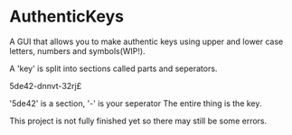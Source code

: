 # AuthenticKeys
A GUI that allows you to make authentic keys using upper and lower case letters, numbers and symbols(WIP!).

A 'key' is split into sections called parts and seperators.

5de42-dnnvt-32rj£ 

'5de42' is a section, 
'-' is your seperator
The entire thing is the key.

This project is not fully finished yet so there may still be some errors.
